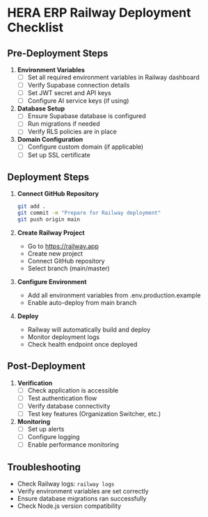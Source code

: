 # HERA ERP Railway Deployment Checklist

## Pre-Deployment Steps

1. **Environment Variables**
   - [ ] Set all required environment variables in Railway dashboard
   - [ ] Verify Supabase connection details
   - [ ] Set JWT secret and API keys
   - [ ] Configure AI service keys (if using)

2. **Database Setup**
   - [ ] Ensure Supabase database is configured
   - [ ] Run migrations if needed
   - [ ] Verify RLS policies are in place

3. **Domain Configuration**
   - [ ] Configure custom domain (if applicable)
   - [ ] Set up SSL certificate

## Deployment Steps

1. **Connect GitHub Repository**
   ```bash
   git add .
   git commit -m "Prepare for Railway deployment"
   git push origin main
   ```

2. **Create Railway Project**
   - Go to https://railway.app
   - Create new project
   - Connect GitHub repository
   - Select branch (main/master)

3. **Configure Environment**
   - Add all environment variables from .env.production.example
   - Enable auto-deploy from main branch

4. **Deploy**
   - Railway will automatically build and deploy
   - Monitor deployment logs
   - Check health endpoint once deployed

## Post-Deployment

1. **Verification**
   - [ ] Check application is accessible
   - [ ] Test authentication flow
   - [ ] Verify database connectivity
   - [ ] Test key features (Organization Switcher, etc.)

2. **Monitoring**
   - [ ] Set up alerts
   - [ ] Configure logging
   - [ ] Enable performance monitoring

## Troubleshooting

- Check Railway logs: `railway logs`
- Verify environment variables are set correctly
- Ensure database migrations ran successfully
- Check Node.js version compatibility
